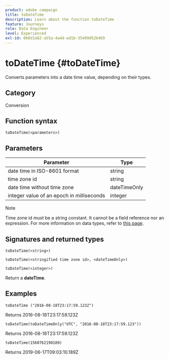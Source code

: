 ```yaml
---
product: adobe campaign
title: toDateTime
description: Learn about the function toDateTime
feature: Journeys
role: Data Engineer
level: Experienced
exl-id: 0b8d1a82-a55a-4a4d-ad1b-35499d52b469
---
```

# toDateTime {#toDateTime}

Converts parameters into a date time value, depending on their types.

## Category

Conversion

## Function syntax

`toDateTime(<parameters>)`

## Parameters

| Parameter | Type             |
|-----------|------------------|
| date time in ISO-8601 format| string |
| time zone id | string |
| date time without time zone | dateTimeOnly|
| integer value of an epoch in milliseconds| integer |

>[!NOTE]
>
>Time zone id must be a string constant. It cannot be a field reference nor an expression. For more information on data types, refer to [this page](../expression/data-types.md).

## Signatures and returned types

`toDateTime(<string>)`

`toDateTime(<stringified time zone id>, <dateTimeOnly>)`

`toDateTime(<integer>)`

Return a **dateTime**.

<!--`toDateTime(<year>,<month>,<dayOfMonth>,<hour>,<minute>,<second>)`

Returns a date time with default time zone UTC.

`toDateTime(<year>,<month>,<dayOfMonth>)`
`toDateTime(<stringified timeZone>,<year>,<month>,<dayOfMonth>)`
`toDateTime(<timeZone>,<year>,<month>,<dayOfMonth>)`

Return a datetime where hour, minute and second set to 0.

`toDateTime(<stringified timeZone>,<year>,<month>,<dayOfMonth>,<hour>,<minute>,<second>)`
`toDateTime(<string>)`
`toDateTime(<string>,<integer>)`
`toDateTime(<stringified timeZone>,<dateTimeOnly)`

`toDateTime(<timeZone>,<integer>)`

Return a datetime.

-->

## Examples

`toDateTime ("2016-08-18T23:17:59.123Z")`

Returns 2016-08-18T23:17:59.123Z

`toDateTime(toDateTimeOnly("UTC", "2016-08-18T23:17:59.123"))`

Returns 2016-08-18T23:17:59.123Z

`toDateTime(1560762190189)`

Returns 2019-06-17T09:03:10.189Z

<!--`toDateTime ("2016-08-18T23:17:59.123", "UTC")`

Returns 2016-08-18T23:17:59.123Z.

`toDateTime("Z",2016,8,18,23,17,59)`

Returns 2016-08-18T23:17:59.000Z.

`toDateTime("Z",2016,8,18)`

Returns 2016-08-18T00:00:00.000Z.-->
